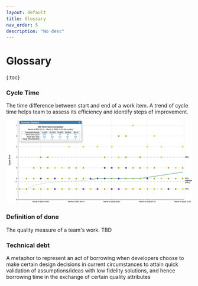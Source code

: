 ```yaml
---
layout: default
title: Glossary
nav_order: 5
description: "No desc"
---
```


# Glossary
{:toc}

### Cycle Time

The time difference between start and end of a work item. 
A trend of cycle time helps team to assess its efficiency and identify steps of improvement.

![img.png](assets/img.png)

### Definition of done

The quality measure of a team's work. TBD 

### Technical debt

A metaphor to represent an act of borrowing when developers choose to make certain design decisions in current circumstances to attain quick validation of assumptions/ideas with low fidelity solutions, and hence borrowing time in the exchange of certain quality attributes